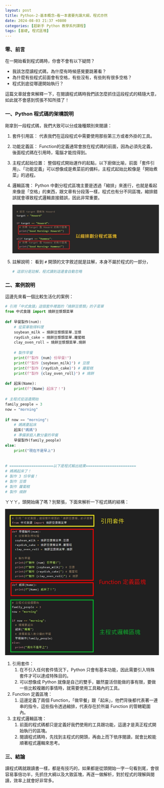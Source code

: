 ```yaml
---
layout: post
title: Python-2-基本概念—看一本書要先讀大綱，程式亦然
date: 2024-08-03 21:37 +0800
categories: [超新手 Python 教學系列課程]
tags: [基礎, 程式區塊]
---
```

### 零、前言

在一開始看到程式碼時，你會不會有以下疑問？

- 我該怎麼讀程式碼，為什麼有時候感覺要跳著看？
- 為什麼有些程式前面會有空格，有些沒有，有些則有很多空格？
- 程式到底從哪邊開始執行？

這篇文章就會來解釋一下，在閱讀程式碼時我們該怎麼抓住這段程式的精隨大意，如此就不會感到慌張不知所措了！

### 一、Python 程式碼的架構說明

剛拿到一段程式碼，我們大致可以分成幾種類別來閱讀：

1. 套件引用區：
代表我們在這段程式中需要使用那些第三方或者外掛的工具。
2. 功能定義區：
Function的定義通常會放在程式碼的前面，因為必須先定義，後面程式碼在引用時，電腦才能找得到。
3. 主程式起始位置：
整個程式開始運作的起點，以下廚做比喻，前面「套件引用」、「功能定義」可以想像成是煮菜前的備料，主程式起始比較像是「開始煮菜」的過程。
4. 邏輯區塊：
Python 中劃分程式區塊主要是透過「縮排」來進行，也就是看起來像是「空格」的東西，跟文章有分段落一樣，程式也有分不同區塊，縮排錯誤就會導致程式邏輯直接錯誤，因此非常重要。
    
    ![螢幕擷取畫面 2024-07-23 083712.jpg](/assets/img/post_img/Python-2-基本概念—看一本書要先讀大綱，程式亦然%2018227e887a2142faaf09e17723b7f135/0e17fabd-eb22-4982-945d-baa319b873ac.png)
    
5. 註解說明：
看到 `#` 開頭的文字敘述就是註解，本身不屬於程式的一部分，
    
    ```python
    # 這部分是註解，程式讀到這邊會自動忽略
    ```
    

### 二、案例說明

這邊先來看一個比較生活化的案例：

```python
# 引用「中式食譜」這個套件裡面的「燒餅豆漿類」的子菜單
from 中式食譜 import 燒餅豆漿類菜單

def 早餐製作(num):
    # 從菜單取得料理
    soybean_milk = 燒餅豆漿類菜單.豆漿
    raydish_cake = 燒餅豆漿類菜單.蘿蔔糕
    clay_oven_roll = 燒餅豆漿類菜單.燒餅
    
    # 製作早餐
    print(f"製作 {num} 份早餐!")
    print(f"製作 {soybean_milk}") # 豆漿
    print(f"製作 {raydish_cake}") # 蘿蔔糕
    print(f"製作 {clay_oven_roll}") # 燒餅

def 起床(Name):
    print(f"{Name} 起床了！")

# 主程式從這邊開始
family_people = 3
now = "morning"

if now == "morning":
    # 媽媽要起床
    起床("媽媽")
    # 準備家庭人數分量的早餐
    早餐製作(family_people)
else:
    print("現在不是早上")
    

# ====================以下是程式輸出結果=======================
# 媽媽起床了！
# 製作 3 份早餐！
# 製作 豆漿
# 製作 蘿蔔糕
# 製作 燒餅
```

ㄚㄚㄚ，頭開始痛了嗎？別緊張，下面來解析一下程式碼的結構：

![1721202839580.jpg](/assets/img/post_img/Python-2-基本概念—看一本書要先讀大綱，程式亦然%2018227e887a2142faaf09e17723b7f135/1721202839580.jpg)

1. 引用套件：
    1. 在不引入任何套件情況下，Python 只會有基本功能，因此需要引入特殊套件才可以達成特殊目的。
    2. 可以想像成 Python 就像是自己的雙手，雖然靈活但能做的事有限，要做一些比較複雜的事情時，就需要使用工具箱內的工具。
2. Function 定義區塊：
    1. 這邊定義了兩個 Function，「做早餐」跟「起床」，他們背後都代表著一連串的指令，這些指令透過縮排，代表存在於所屬 Function 的管轄範圍內。
3. 主程式邏輯區塊：
    1. 前面的程式碼都只是定義好我們使用的工具跟功能，這邊才是真正程式開始執行的區塊。
    2. 閱讀程式碼時，先找到主程式的開頭，再由上而下依序閱讀，就會比較能順著程式邏輯來思考。

### 三、結論

讀程式碼就跟讀書一樣，都是有技巧的，如果都是從頭開始一字一句看到尾，會很容易事倍功半，先抓住大綱以及大致區塊，再逐一做解析，對於程式的理解與閱讀，效率上就會好非常多。